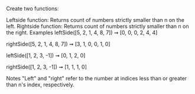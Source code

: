 Create two functions:

Leftside function: Returns count of numbers strictly smaller than n on the left.
Rightside function: Returns count of numbers strictly smaller than n on the right.
Examples
leftSide([5, 2, 1, 4, 8, 7]) ➞ [0, 0, 0, 2, 4, 4]

rightSide([5, 2, 1, 4, 8, 7]) ➞ [3, 1, 0, 0, 1, 0]

leftSide([1, 2, 3, -1]) ➞ [0, 1, 2, 0]

rightSide([1, 2, 3, -1]) ➞ [1, 1, 1, 0]

Notes
"Left" and "right" refer to the number at indices less than or greater than n's index, respectively.